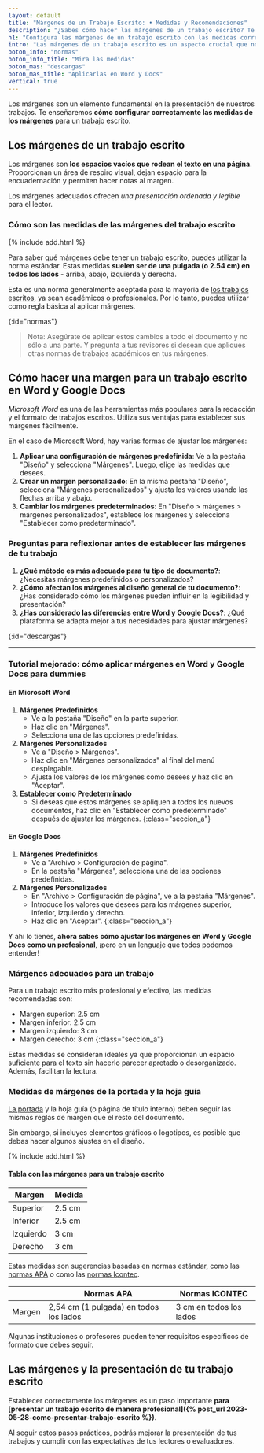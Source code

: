 ```yaml
---
layout: default
title: "Márgenes de un Trabajo Escrito: • Medidas y Recomendaciones"
description: "¿Sabes cómo hacer las márgenes de un trabajo escrito? Te enseñamos las medidas y cómo ponerlas ¡Haz clic y aprende más!👆"
h1: "Configura las márgenes de un trabajo escrito con las medidas correctas"
intro: "Las márgenes de un trabajo escrito es un aspecto crucial que no puedes pasar por alto."
boton_info: "normas"
boton_info_title: "Mira las medidas"
boton_mas: "descargas"
boton_mas_title: "Aplicarlas en Word y Docs"
vertical: true
---
```

Los márgenes son un elemento fundamental en la presentación de nuestros trabajos. Te enseñaremos **cómo configurar correctamente las medidas de los márgenes** para un trabajo escrito.

## Los márgenes de un trabajo escrito

Los márgenes son **los espacios vacíos que rodean el texto en una página**. Proporcionan un área de respiro visual, dejan espacio para la encuadernación y permiten hacer notas al margen.

Los márgenes adecuados ofrecen *una presentación ordenada y legible* para el lector.

### Cómo son las medidas de las márgenes del trabajo escrito

{% include add.html %}

Para saber qué márgenes debe tener un trabajo escrito, puedes utilizar la norma estándar. Estas medidas **suelen ser de una pulgada (o 2.54 cm) en todos los lados** - arriba, abajo, izquierda y derecha.

Esta es una norma generalmente aceptada para la mayoría de [los trabajos escritos](/), ya sean académicos o profesionales. Por lo tanto, puedes utilizar como regla básica al aplicar márgenes.
<!-- Anclaje para que la barra fijada no cubra el siguiente subtítulo -->
{:id="normas"}

> Nota: Asegúrate de aplicar estos cambios a todo el documento y no sólo a una parte. Y pregunta a tus revisores si desean que apliques otras normas de trabajos académicos en tus márgenes.

## Cómo hacer una margen para un trabajo escrito en Word y Google Docs

*Microsoft Word* es una de las herramientas más populares para la redacción y el formato de trabajos escritos. Utiliza sus ventajas para establecer sus márgenes fácilmente.

En el caso de Microsoft Word, hay varias formas de ajustar los márgenes:

1. **Aplicar una configuración de márgenes predefinida**: Ve a la pestaña "Diseño" y selecciona "Márgenes". Luego, elige las medidas que desees.
2. **Crear un margen personalizado**: En la misma pestaña "Diseño", selecciona "Márgenes personalizados" y ajusta los valores usando las flechas arriba y abajo.
3. **Cambiar los márgenes predeterminados**: En "Diseño > márgenes > márgenes personalizados", establece los márgenes y selecciona "Establecer como predeterminado".

### Preguntas para reflexionar antes de establecer las márgenes de tu trabajo

1. **¿Qué método es más adecuado para tu tipo de documento?**: ¿Necesitas márgenes predefinidos o personalizados?
2. **¿Cómo afectan los márgenes al diseño general de tu documento?**: ¿Has considerado cómo los márgenes pueden influir en la legibilidad y presentación?
3. **¿Has considerado las diferencias entre Word y Google Docs?**: ¿Qué plataforma se adapta mejor a tus necesidades para ajustar márgenes?
<!-- Anclaje para que la barra fijada no cubra el siguiente subtítulo -->
{:id="descargas"}

----------

### Tutorial mejorado: cómo aplicar márgenes en Word y Google Docs para dummies

#### En Microsoft Word

1. **Márgenes Predefinidos**
    - Ve a la pestaña "Diseño" en la parte superior.
    - Haz clic en "Márgenes".
    - Selecciona una de las opciones predefinidas.
2. **Márgenes Personalizados**
    - Ve a "Diseño > Márgenes".
    - Haz clic en "Márgenes personalizados" al final del menú desplegable.
    - Ajusta los valores de los márgenes como desees y haz clic en "Aceptar".
3. **Establecer como Predeterminado**
    - Si deseas que estos márgenes se apliquen a todos los nuevos documentos, haz clic en "Establecer como predeterminado" después de ajustar los márgenes.
{:class="seccion_a"}

#### En Google Docs

1. **Márgenes Predefinidos**
    - Ve a "Archivo > Configuración de página".
    - En la pestaña "Márgenes", selecciona una de las opciones predefinidas.
2. **Márgenes Personalizados**
    - En "Archivo > Configuración de página", ve a la pestaña "Márgenes".
    - Introduce los valores que desees para los márgenes superior, inferior, izquierdo y derecho.
    - Haz clic en "Aceptar".
{:class="seccion_a"}

Y ahí lo tienes, **ahora sabes cómo ajustar los márgenes en Word y Google Docs como un profesional**, ¡pero en un lenguaje que todos podemos entender!

### Márgenes adecuados para un trabajo

Para un trabajo escrito más profesional y efectivo, las medidas recomendadas son:

- Margen superior: 2.5 cm
- Margen inferior: 2.5 cm
- Margen izquierdo: 3 cm
- Margen derecho: 3 cm
{:class="seccion_a"}

Estas medidas se consideran ideales ya que proporcionan un espacio suficiente para el texto sin hacerlo parecer apretado o desorganizado. Además, facilitan la lectura.

### Medidas de márgenes de la portada y la hoja guía

[La portada]({{'portada-trabajo-escrito'|relative_url}} "Portada Trabajo Escrito") y la hoja guía (o página de título interno) deben seguir las mismas reglas de margen que el resto del documento.

Sin embargo, si incluyes elementos gráficos o logotipos, es posible que debas hacer algunos ajustes en el diseño.

{% include add.html %}

#### Tabla con las márgenes para un trabajo escrito

| Margen    | Medida |
| --------- | ------ |
| Superior  | 2.5 cm |
| Inferior  | 2.5 cm |
| Izquierdo | 3 cm   |
| Derecho   | 3 cm   |

Estas medidas son sugerencias basadas en normas estándar, como las [normas APA]({{'normas-apa/margenes-normas-apa'|relative_url}} "Márgenes Normas APA") o como las [normas Icontec]({{'normas-icontec/margenes-normas-icontec'|relative_url}} "Márgenes Normas Icontec").

|             | Normas APA                    | Normas ICONTEC            |
|-------------|-------------------------------|---------------------------|
| Margen      | 2,54 cm (1 pulgada) en todos los lados | 3 cm en todos los lados   |

Algunas instituciones o profesores pueden tener requisitos específicos de formato que debes seguir.

## Las márgenes y la presentación de tu trabajo escrito

Establecer correctamente los márgenes es un paso importante **para [presentar un trabajo escrito de manera profesional]({% post_url 2023-05-28-como-presentar-trabajo-escrito %})**.

Al seguir estos pasos prácticos, podrás mejorar la presentación de tus trabajos y cumplir con las expectativas de tus lectores o evaluadores.
